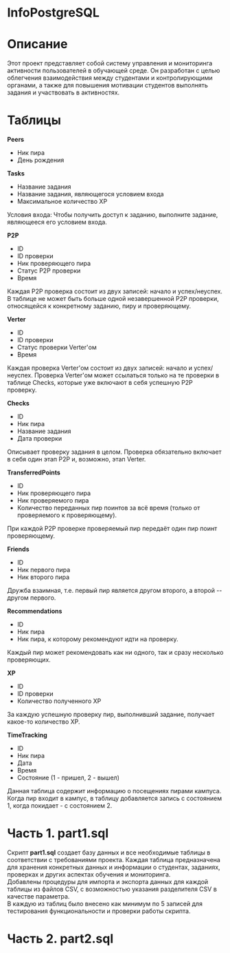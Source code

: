 # InfoPostgreSQL

# Описание
Этот проект представляет собой систему управления и мониторинга активности пользователей в обучающей среде. Он разработан с целью облегчения взаимодействия между студентами и контролирующими органами, а также для повышения мотивации студентов выполнять задания и участвовать в активностях.<br>

# Таблицы

__Peers__
- Ник пира
- День рождения

__Tasks__

- Название задания
- Название задания, являющегося условием входа
- Максимальное количество XP

 Условия входа: Чтобы получить доступ к заданию, выполните задание, являющееся его условием входа.
 
__P2P__

- ID
- ID проверки
- Ник проверяющего пира
- Статус P2P проверки
- Время

Каждая P2P проверка состоит из двух записей: начало и успех/неуспех. В таблице не может быть больше одной незавершенной P2P проверки, относящейся к конкретному заданию, пиру и проверяющему.

__Verter__

- ID
- ID проверки
- Статус проверки Verter'ом
- Время

Каждая проверка Verter'ом состоит из двух записей: начало и успех/неуспех. Проверка Verter'ом может ссылаться только на те проверки в таблице Checks, которые уже включают в себя успешную P2P проверку.

__Checks__

- ID
- Ник пира
- Название задания
- Дата проверки

 Описывает проверку задания в целом. Проверка обязательно включает в себя один этап P2P и, возможно, этап Verter.

__TransferredPoints__

- ID
- Ник проверяющего пира
- Ник проверяемого пира
- Количество переданных пир поинтов за всё время (только от проверяемого к проверяющему).

При каждой P2P проверке проверяемый пир передаёт один пир поинт проверяющему.

__Friends__

- ID
- Ник первого пира
- Ник второго пира

Дружба взаимная, т.е. первый пир является другом второго, а второй -- другом первого.

__Recommendations__

- ID
- Ник пира
- Ник пира, к которому рекомендуют идти на проверку.

Каждый пир может рекомендовать как ни одного, так и сразу несколько проверяющих.

__XP__

- ID
- ID проверки
- Количество полученного XP
  
За каждую успешную проверку пир, выполнивший задание, получает какое-то количество XP.

__TimeTracking__

- ID
- Ник пира
- Дата
- Время
- Состояние (1 - пришел, 2 - вышел)
  
Данная таблица содержит информацию о посещениях пирами кампуса. Когда пир входит в кампус, в таблицу добавляется запись с состоянием 1, когда покидает - с состоянием 2.

# Часть 1. part1.sql

Скрипт __part1.sql__ создает базу данных и все необходимые таблицы в соответствии с требованиями проекта. Каждая таблица предназначена для хранения конкретных данных и информации о студентах, заданиях, проверках и других аспектах обучения и мониторинга.<br>
Добавлены процедуры для импорта и экспорта данных для каждой таблицы из файлов CSV, с возможностью указания разделителя CSV в качестве параметра.<br>
В каждую из таблиц было внесено как минимум по 5 записей для тестирования функциональности и проверки работы скрипта.

# Часть 2. part2.sql
